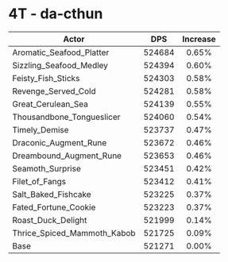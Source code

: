 # 4T - da-cthun
| Actor | DPS | Increase |
|---|:---:|:---:|
|Aromatic_Seafood_Platter|524684|0.65%|
|Sizzling_Seafood_Medley|524394|0.60%|
|Feisty_Fish_Sticks|524303|0.58%|
|Revenge_Served_Cold|524281|0.58%|
|Great_Cerulean_Sea|524139|0.55%|
|Thousandbone_Tongueslicer|524060|0.54%|
|Timely_Demise|523737|0.47%|
|Draconic_Augment_Rune|523672|0.46%|
|Dreambound_Augment_Rune|523653|0.46%|
|Seamoth_Surprise|523451|0.42%|
|Filet_of_Fangs|523412|0.41%|
|Salt_Baked_Fishcake|523225|0.37%|
|Fated_Fortune_Cookie|523223|0.37%|
|Roast_Duck_Delight|521999|0.14%|
|Thrice_Spiced_Mammoth_Kabob|521725|0.09%|
|Base|521271|0.00%|
